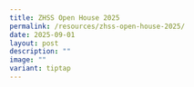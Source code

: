 ```yaml
---
title: ZHSS Open House 2025
permalink: /resources/zhss-open-house-2025/
date: 2025-09-01
layout: post
description: ""
image: ""
variant: tiptap
---
```

